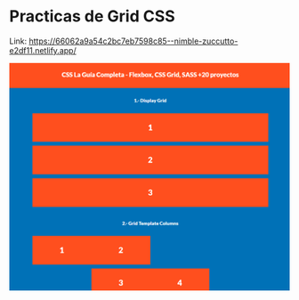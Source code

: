 # Practicas de Grid CSS

Link: https://66062a9a54c2bc7eb7598c85--nimble-zuccutto-e2df11.netlify.app/

<img src="../imgs/03.PNG">